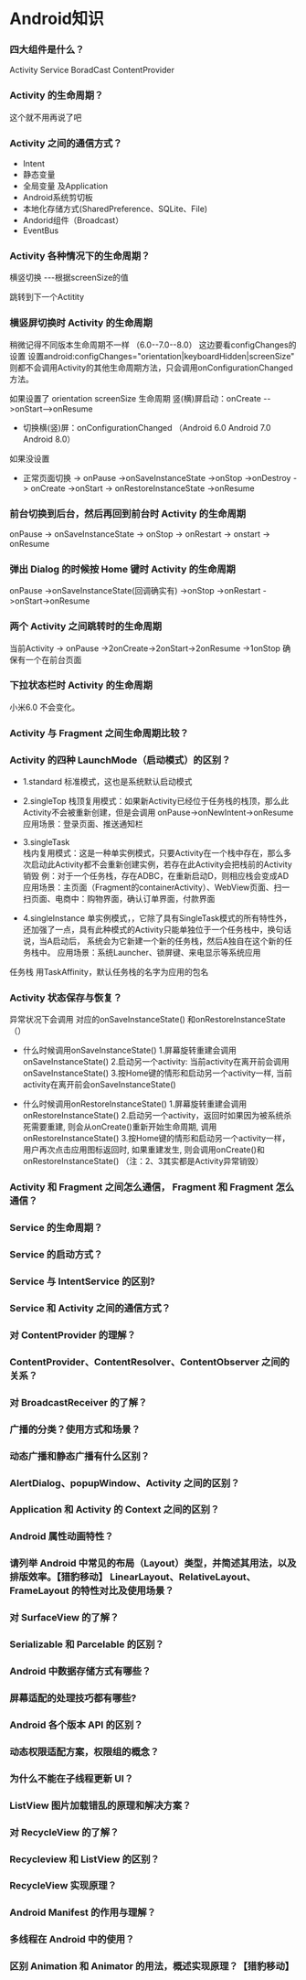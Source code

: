# Android知识
### 四大组件是什么？
Activity Service BoradCast ContentProvider
### Activity 的生命周期？
 这个就不用再说了吧
### Activity 之间的通信方式？
* Intent
* 静态变量
* 全局变量 及Application
* Android系统剪切板
* 本地化存储方式(SharedPreference、SQLite、File)
* Andorid组件（Broadcast）
* EventBus


### Activity 各种情况下的生命周期？

横竖切换 ---根据screenSize的值

跳转到下一个Actitity

### 横竖屏切换时 Activity 的生命周期
稍微记得不同版本生命周期不一样 （6.0--7.0--8.0）
这边要看configChanges的设置
设置android:configChanges="orientation|keyboardHidden|screenSize"  则都不会调用Activity的其他生命周期方法，只会调用onConfigurationChanged方法。

如果设置了 orientation screenSize 生命周期
竖(横)屏启动：onCreate -->onStart-->onResume

* 切换横(竖)屏：onConfigurationChanged   （Android 6.0 Android 7.0 Android 8.0）

如果没设置
* 正常页面切换 -> onPause ->onSaveInstanceState ->onStop ->onDestroy -> onCreate ->onStart -> onRestoreInstanceState ->onResume


### 前台切换到后台，然后再回到前台时 Activity 的生命周期
onPause -> onSaveInstanceState -> onStop -> onRestart -> onstart -> onResume

### 弹出 Dialog 的时候按 Home 键时 Activity 的生命周期

onPause ->onSaveInstanceState(回调确实有) ->onStop ->onRestart ->onStart->onResume

### 两个 Activity 之间跳转时的生命周期
当前Activity -> onPause ->2onCreate->2onStart->2onResume ->1onStop
确保有一个在前台页面
### 下拉状态栏时 Activity 的生命周期
小米6.0 不会变化。
### Activity 与 Fragment 之间生命周期比较？
### Activity 的四种 LaunchMode（启动模式）的区别？

* 1.standard 标准模式，这也是系统默认启动模式

* 2.singleTop 
栈顶复用模式：如果新Activity已经位于任务栈的栈顶，那么此Activity不会被重新创建，但是会调用 onPause->onNewIntent->onResume 
应用场景：登录页面、推送通知栏

* 3.singleTask   
栈内复用模式：这是一种单实例模式，只要Activity在一个栈中存在，那么多次启动此Activity都不会重新创建实例，若存在此Activity会把栈前的Activity销毁
例：对于一个任务栈，存在ADBC，在重新启动D，则相应栈会变成AD
应用场景：主页面（Fragment的containerActivity）、WebView页面、扫一扫页面、电商中：购物界面，确认订单界面，付款界面
 
* 4.singleInstance
单实例模式，，它除了具有SingleTask模式的所有特性外，还加强了一点，具有此种模式的Activity只能单独位于一个任务栈中，换句话说，当A启动后，
系统会为它新建一个新的任务栈，然后A独自在这个新的任务栈中。
应用场景：系统Launcher、锁屏键、来电显示等系统应用

任务栈 用TaskAffinity，默认任务栈的名字为应用的包名

### Activity 状态保存与恢复？
异常状况下会调用
对应的onSaveInstanceState() 和onRestoreInstanceState（）

* 什么时候调用onSaveInstanceState()
1.屏幕旋转重建会调用onSaveInstanceState()
2.启动另一个activity: 当前activity在离开前会调用onSaveInstanceState()
3.按Home键的情形和启动另一个activity一样, 当前activity在离开前会onSaveInstanceState()

* 什么时候调用onRestoreInstanceState()
1.屏幕旋转重建会调用onRestoreInstanceState()
2.启动另一个activity，返回时如果因为被系统杀死需要重建, 则会从onCreate()重新开始生命周期, 调用onRestoreInstanceState()
3.按Home键的情形和启动另一个activity一样，用户再次点击应用图标返回时, 如果重建发生, 则会调用onCreate()和onRestoreInstanceState()
（注：2、3其实都是Activity异常销毁）


### Activity 和 Fragment 之间怎么通信， Fragment 和 Fragment 怎么通信？




### Service 的生命周期？
### Service 的启动方式？
### Service 与 IntentService 的区别?
### Service 和 Activity 之间的通信方式？
### 对 ContentProvider 的理解？
### ContentProvider、ContentResolver、ContentObserver 之间的关系？
### 对 BroadcastReceiver 的了解？
### 广播的分类？使用方式和场景？
### 动态广播和静态广播有什么区别？
### AlertDialog、popupWindow、Activity 之间的区别？
### Application 和 Activity 的 Context 之间的区别？
### Android 属性动画特性？
### 请列举 Android 中常见的布局（Layout）类型，并简述其用法，以及排版效率。【猎豹移动】 LinearLayout、RelativeLayout、FrameLayout 的特性对比及使用场景？
### 对 SurfaceView 的了解？
### Serializable 和 Parcelable 的区别？
### Android 中数据存储方式有哪些？
### 屏幕适配的处理技巧都有哪些?
### Android 各个版本 API 的区别？
### 动态权限适配方案，权限组的概念？
### 为什么不能在子线程更新 UI？
### ListView 图片加载错乱的原理和解决方案？
### 对 RecycleView 的了解？
### Recycleview 和 ListView 的区别？
### RecycleView 实现原理？
### Android Manifest 的作用与理解？
### 多线程在 Android 中的使用？
### 区别 Animation 和 Animator 的用法，概述实现原理？【猎豹移动】
